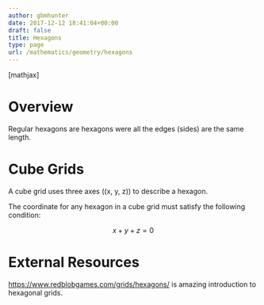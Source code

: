 ```yaml
---
author: gbmhunter
date: 2017-12-12 18:41:04+00:00
draft: false
title: Hexagons
type: page
url: /mathematics/geometry/hexagons
---
```


[mathjax]




# Overview




Regular hexagons are hexagons were all the edges (sides) are the same length.




# Cube Grids




A cube grid uses three axes \((x, y, z)\) to describe a hexagon.




The coordinate for any hexagon in a cube grid must satisfy the following condition:




$$ x + y +z = 0 $$




# External Resources




https://www.redblobgames.com/grids/hexagons/ is amazing introduction to hexagonal grids.
